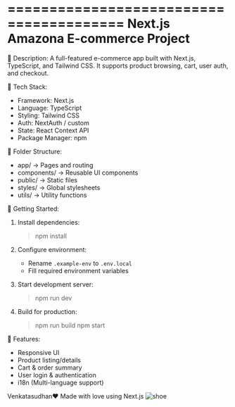 ========================================
   Next.js Amazona E-commerce Project
========================================

📌 Description:
A full-featured e-commerce app built with Next.js, TypeScript, and Tailwind CSS.
It supports product browsing, cart, user auth, and checkout.

🔧 Tech Stack:
- Framework: Next.js
- Language: TypeScript
- Styling: Tailwind CSS
- Auth: NextAuth / custom
- State: React Context API
- Package Manager: npm

📁 Folder Structure:
- app/               → Pages and routing
- components/        → Reusable UI components
- public/            → Static files
- styles/            → Global stylesheets
- utils/             → Utility functions

🚀 Getting Started:
1. Install dependencies:
   > npm install

2. Configure environment:
   - Rename `.example-env` to `.env.local`
   - Fill required environment variables

3. Start development server:
   > npm run dev

4. Build for production:
   > npm run build
   > npm start

🌟 Features:
- Responsive UI
- Product listing/details
- Cart & order summary
- User login & authentication
- i18n (Multi-language support)


Venkatasudhan❤️ Made with love using Next.js
![shoe](https://github.com/user-attachments/assets/0049f6b4-acd5-44bc-8a8e-36f914f7c17e)
